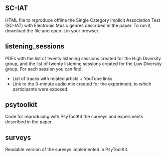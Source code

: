 ## SC-IAT
HTML file to reproduce offline the Single Category Implicit Association Test (SC-IAT) with Electronic Music genres described in the paper.
To run it, download the file and open it in your browser.

## listening_sessions
PDFs with the list of twenty listening sessions created for the High Diversity group, and the list of twenty listening sessions created for the Low Diversity group. For each session you can find:
- List of tracks with related artists + YouTube links
- Link to the 3-minute audio mix created for the experiment, to which participants were exposed.

## psytoolkit
Code for reproducing with PsyToolKit the surveys and experiments described in the paper.

## surveys
Readable version of the surveys implemented in PsyToolKit.
